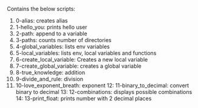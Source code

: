Contains the below scripts: 
1. 0-alias: creates alias
2. 1-hello_you: prints hello user
3. 2-path: append to a variable
4. 3-paths: counts number of directories
5. 4-global_variables: lists env variables
6. 5-local_variables: lists env, local variables and functions
7. 6-create_local_variable: Creates a new local variable
8. 7-create_global_variable: creates a global variable
9. 8-true_knowledge: addition
10. 9-divide_and_rule: division
11. 10-love_exponent_breath: exponent
12: 11-binary_to_decimal: convert binary to decimal
13: 12-combinations: displays possible combinations
14: 13-print_float: prints number with 2 decimal places
